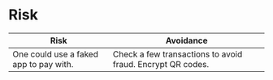 # Risk

| Risk| Avoidance| 
|-|-|
|One could use a faked app to pay with.|Check a few transactions to avoid fraud. Encrypt QR codes.|